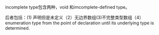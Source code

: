 incomplete type包含两种，void 和imcomplete-defined type。

后者包括：(1) 声明但是未定义（2）无边界数组(3)不完整类型数组（4）enumeration type from the point of declaration until its underlying type is determined.
